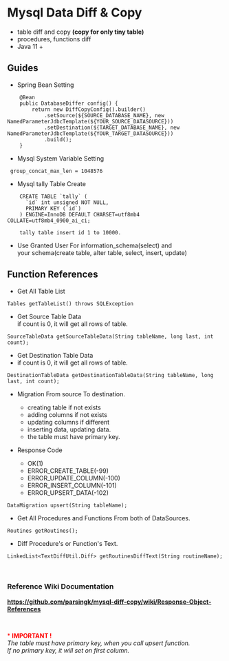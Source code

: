 # Mysql Data Diff & Copy

* table diff and copy **(copy for only tiny table)**
* procedures, functions diff   
* Java 11 +


## Guides


* Spring Bean Setting
``` 
    @Bean
    public DatabaseDiffer config() {    
        return new DiffCopyConfig().builder()
            .setSource(${SOURCE_DATABASE_NAME}, new NamedParameterJdbcTemplate(${YOUR_SOURCE_DATASOURCE}))
            .setDestination(${TARGET_DATABASE_NAME}, new NamedParameterJdbcTemplate(${YOUR_TARGET_DATASOURCE}))
            .build();
    }
``` 
    
    
* Mysql System Variable Setting
```   
 group_concat_max_len = 1048576
```   
 
* Mysql tally Table Create
``` 
    CREATE TABLE `tally` (
      `id` int unsigned NOT NULL,
      PRIMARY KEY (`id`)
    ) ENGINE=InnoDB DEFAULT CHARSET=utf8mb4 COLLATE=utf8mb4_0900_ai_ci;

    tally table insert id 1 to 10000.
``` 
* Use Granted User For information_schema(select) and   
your schema(create table, alter table, select, insert, update)


## Function References


* Get All Table List
```   
Tables getTableList() throws SQLException
```

* Get Source Table Data  
if count is 0, it will get all rows of table.
```  
SourceTableData getSourceTableData(String tableName, long last, int count);
```


* Get Destination Table Data   
* if count is 0, it will get all rows of table.
```
DestinationTableData getDestinationTableData(String tableName, long last, int count);
```

- Migration From source To destination.    
  - creating table if not exists    
  - adding columns if not exists   
  - updating columns if different
  - inserting data, updating data.   
  - the table must have primary key.   

- Response Code   
  - OK(1)   
  - ERROR_CREATE_TABLE(-99)  
  - ERROR_UPDATE_COLUMN(-100)  
  - ERROR_INSERT_COLUMN(-101)  
  - ERROR_UPSERT_DATA(-102)    
```
DataMigration upsert(String tableName);
```

* Get All Procedures and Functions From both of DataSources.
```
Routines getRoutines();
```    

* Diff Procedure's or Function's Text.
```
LinkedList<TextDiffUtil.Diff> getRoutinesDiffText(String routineName);
```
<br>

### Reference Wiki Documentation
**https://github.com/parsingk/mysql-diff-copy/wiki/Response-Object-References**

<br>

<span style="color:red">* **IMPORTANT !**</span>   
*The table must have primary key, when you call upsert function.*  
*If no primary key, it will set on first column.*

